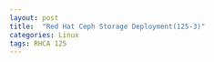 ```yaml
---
layout: post
title:  "Red Hat Ceph Storage Deployment(125-3)"
categories: Linux
tags: RHCA 125
---
```

